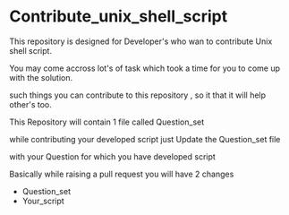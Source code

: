 # Contribute_unix_shell_script
This repository is designed for Developer's who wan to contribute Unix shell script. 

You may come accross lot's of task which took a time for you to come up with the solution.

such things you can contribute to this repository , so it that it will help other's too.

This Repository will contain 1 file called Question_set 

while contributing your developed script just Update the Question_set file 

with your Question for which you have developed script

Basically while raising a pull request you will have 2 changes 
- Question_set
- Your_script




